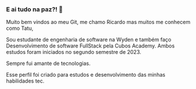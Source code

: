 ### E ai tudo na paz?! 👋

Muito bem vindos ao meu Git, me chamo Ricardo mas muitos me conhecem como Tatu,

Sou estudante de engenharia de software na Wyden e também faço Desenvolvimento de software FullStack pela Cubos Academy.
Ambos estudos foram iniciados no segundo semestre de 2023.

Sempre fui amante de tecnologias.

Esse perfil foi criado para estudos e desenvolvimento das minhas habilidades tec.

